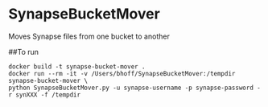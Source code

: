# SynapseBucketMover
Moves Synapse files from one bucket to another

##To run
```
docker build -t synapse-bucket-mover .
docker run --rm -it -v /Users/bhoff/SynapseBucketMover:/tempdir synapse-bucket-mover \
python SynapseBucketMover.py -u synapse-username -p synapse-password -r synXXX -f /tempdir
```
